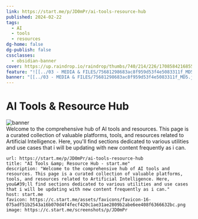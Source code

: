 ```yaml
---
link: https://start.me/p/JD0mPr/ai-tools-resource-hub
published: 2024-02-22
tags:
  - AI
  - tools
  - resources
dg-home: false
dg-publish: false
cssclasses:
  - obsidian-banner
cover: https://up.raindrop.io/raindrop/thumbs/740/214/226/1708584216855.jpeg
feature: "![[../03 - MEDIA & FILES/75681298683ac8f959d53f4e5083311f_MD5.jpg]]"
banner: "[[../03 - MEDIA & FILES/75681298683ac8f959d53f4e5083311f_MD5.jpg]]"
---
```


# AI Tools &amp; Resource Hub
![banner](../03%20-%20MEDIA%20&%20FILES/75681298683ac8f959d53f4e5083311f_MD5.jpg)  
Welcome to the comprehensive hub of AI tools and resources. This page is a curated collection of valuable platforms, tools, and resources related to Artificial Intelligence. Here, you&#39;ll find sections dedicated to various utilities and use cases that i will be updating with new content frequently as i can.

```cardlink
url: https://start.me/p/JD0mPr/ai-tools-resource-hub
title: "AI Tools &amp; Resource Hub - start.me"
description: "Welcome to the comprehensive hub of AI tools and resources. This page is a curated collection of valuable platforms, tools, and resources related to Artificial Intelligence. Here, you&#39;ll find sections dedicated to various utilities and use cases that i will be updating with new content frequently as i can."
host: start.me
favicon: https://c.start.me/assets/favicons/favicon-16-075adf51b2543a16b070d4f4fecf420c1ae31ae2809b2abe6ee408f6366632bc.png
image: https://c.start.me/screenshots/p/JD0mPr
```
